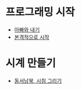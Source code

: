 # 프로그래밍 시작
* [아빠와 내기](diary/201701.md)
* [본격적으로 시작](diary/201712.md)

# 시계 만들기
* [동서남북, 시침 그리기](diary/20180113.md)
